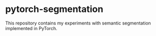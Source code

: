 # pytorch-segmentation

This repository contains my experiments with semantic segmentation implemented in PyTorch.

